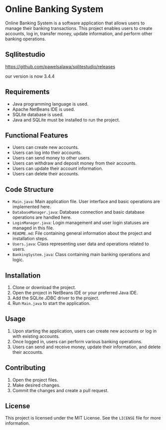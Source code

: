 # Online Banking System

Online Banking System is a software application that allows users to manage their banking transactions. This project enables users to create accounts, log in, transfer money, update information, and perform other banking operations.


##  Sqllitestudio   
https://github.com/pawelsalawa/sqlitestudio/releases

our version is now 3.4.4

## Requirements

- Java programming language is used.
- Apache NetBeans IDE is used.
- SQLite database is used.
- Java and SQLite must be installed to run the project.

## Functional Features

- Users can create new accounts.
- Users can log into their accounts.
- Users can send money to other users.
- Users can withdraw and deposit money from their accounts.
- Users can update their account information.
- Users can delete their accounts.

## Code Structure

- `Main.java`: Main application file. User interface and basic operations are implemented here.
- `DatabaseManager.java`: Database connection and basic database operations are handled here.
- `LoginManager.java`: Login management and user login statuses are managed in this file.
- `README.md`: File containing general information about the project and installation steps.
- `Users.java`: Class representing user data and operations related to users.
- `BankingSystem.java`: Class containing main banking operations and logic.

## Installation

1. Clone or download the project.
2. Open the project in NetBeans IDE or your preferred Java IDE.
3. Add the SQLite JDBC driver to the project.
4. Run `Main.java` to start the application.

## Usage

1. Upon starting the application, users can create new accounts or log in with existing accounts.
2. Once logged in, users can perform various banking operations.
3. Users can send and receive money, update their information, and delete their accounts.

## Contributing

1. Open the project files.
2. Make desired changes.
3. Commit the changes and create a pull request.

## License

This project is licensed under the MIT License. See the `LICENSE` file for more information.




